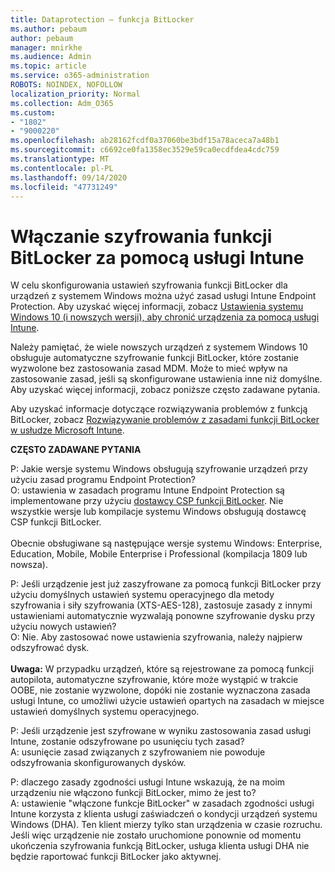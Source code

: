 ```yaml
---
title: Dataprotection — funkcja BitLocker
ms.author: pebaum
author: pebaum
manager: mnirkhe
ms.audience: Admin
ms.topic: article
ms.service: o365-administration
ROBOTS: NOINDEX, NOFOLLOW
localization_priority: Normal
ms.collection: Adm_O365
ms.custom:
- "1802"
- "9000220"
ms.openlocfilehash: ab28162fcdf0a37060be3bdf15a78aceca7a48b1
ms.sourcegitcommit: c6692ce0fa1358ec3529e59ca0ecdfdea4cdc759
ms.translationtype: MT
ms.contentlocale: pl-PL
ms.lasthandoff: 09/14/2020
ms.locfileid: "47731249"
---
```

# <a name="enabling-bitlocker-encryption-with-intune"></a>Włączanie szyfrowania funkcji BitLocker za pomocą usługi Intune

 W celu skonfigurowania ustawień szyfrowania funkcji BitLocker dla urządzeń z systemem Windows można użyć zasad usługi Intune Endpoint Protection. Aby uzyskać więcej informacji, zobacz [Ustawienia systemu Windows 10 (i nowszych wersji), aby chronić urządzenia za pomocą usługi Intune](https://docs.microsoft.com/intune/endpoint-protection-windows-10#windows-encryption).
 
Należy pamiętać, że wiele nowszych urządzeń z systemem Windows 10 obsługuje automatyczne szyfrowanie funkcji BitLocker, które zostanie wyzwolone bez zastosowania zasad MDM. Może to mieć wpływ na zastosowanie zasad, jeśli są skonfigurowane ustawienia inne niż domyślne. Aby uzyskać więcej informacji, zobacz poniższe często zadawane pytania.
 
Aby uzyskać informacje dotyczące rozwiązywania problemów z funkcją BitLocker, zobacz [Rozwiązywanie problemów z zasadami funkcji BitLocker w usłudze Microsoft Intune](https://docs.microsoft.com/intune/protect/troubleshoot-bitlocker-policies).
 
 
**CZĘSTO ZADAWANE PYTANIA**

 P: Jakie wersje systemu Windows obsługują szyfrowanie urządzeń przy użyciu zasad programu Endpoint Protection?<br>
 O: ustawienia w zasadach programu Intune Endpoint Protection są implementowane przy użyciu [dostawcy CSP funkcji BitLocker](https://docs.microsoft.com/windows/client-management/mdm/bitlocker-csp). Nie wszystkie wersje lub kompilacje systemu Windows obsługują dostawcę CSP funkcji BitLocker. <br><br>
      Obecnie obsługiwane są następujące wersje systemu Windows: Enterprise, Education, Mobile, Mobile Enterprise i Professional (kompilacja 1809 lub nowsza).
 
P: Jeśli urządzenie jest już zaszyfrowane za pomocą funkcji BitLocker przy użyciu domyślnych ustawień systemu operacyjnego dla metody szyfrowania i siły szyfrowania (XTS-AES-128), zastosuje zasady z innymi ustawieniami automatycznie wyzwalają ponowne szyfrowanie dysku przy użyciu nowych ustawień?<br>
O: Nie. Aby zastosować nowe ustawienia szyfrowania, należy najpierw odszyfrować dysk.<br><br>
**Uwaga:** W przypadku urządzeń, które są rejestrowane za pomocą funkcji autopilota, automatyczne szyfrowanie, które może wystąpić w trakcie OOBE, nie zostanie wyzwolone, dopóki nie zostanie wyznaczona zasada usługi Intune, co umożliwi użycie ustawień opartych na zasadach w miejsce ustawień domyślnych systemu operacyjnego.
 
P: Jeśli urządzenie jest szyfrowane w wyniku zastosowania zasad usługi Intune, zostanie odszyfrowane po usunięciu tych zasad?<br>
A: usunięcie zasad związanych z szyfrowaniem nie powoduje odszyfrowania skonfigurowanych dysków.
 
P: dlaczego zasady zgodności usługi Intune wskazują, że na moim urządzeniu nie włączono funkcji BitLocker, mimo że jest to?<br>
A: ustawienie "włączone funkcje BitLocker" w zasadach zgodności usługi Intune korzysta z klienta usługi zaświadczeń o kondycji urządzeń systemu Windows (DHA). Ten klient mierzy tylko stan urządzenia w czasie rozruchu. Jeśli więc urządzenie nie zostało uruchomione ponownie od momentu ukończenia szyfrowania funkcją BitLocker, usługa klienta usługi DHA nie będzie raportować funkcji BitLocker jako aktywnej.
 
 